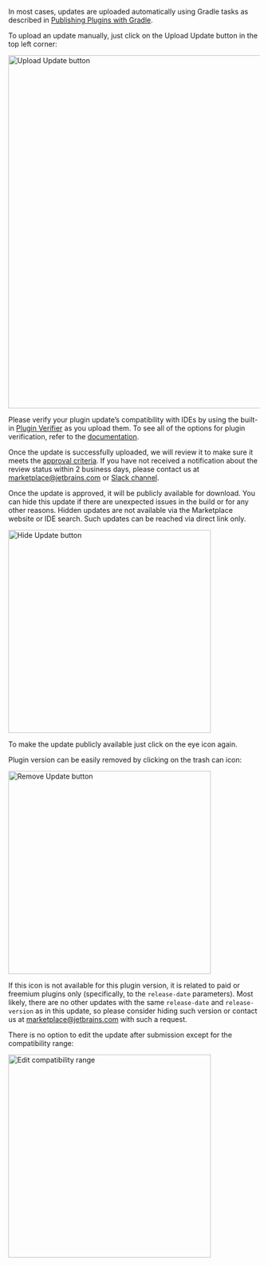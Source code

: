 [//]: # (title: Plugin Updates)

<chapter title="How to upload an update"
id="update-a-plugin"
level="3"/>

<p>In most cases, updates are uploaded automatically using Gradle tasks as described in <a href="https://plugins.jetbrains.com/docs/intellij/deployment.html">Publishing Plugins with Gradle</a>.</p>
<p>To upload an update manually, just click on the <control>Upload Update</control> button in the top left corner:</p>

<img src="upload-update.png" alt="Upload Update button"
width="706"/>

<note>
  <p>Please verify your plugin update’s compatibility with IDEs by using the built-in <a href="https://blog.jetbrains.com/platform/2018/07/plugins-repository-now-integrates-with-the-plugin-verification-tool/?_ga=2.6528434.1031171388.1644822688-1317262229.1616053452">Plugin Verifier</a> as you upload them. To see all of the options for plugin verification, refer to the <a href="https://plugins.jetbrains.com/docs/intellij/api-changes-list.html#verifying-compatibility">documentation</a>.</p>
</note>

<p>Once the update is successfully uploaded, we will review it to make sure it meets the <a href="https://plugins.jetbrains.com/legal/approval-guidelines">approval criteria</a>. If you have not received a notification about the review status within 2 business days, please contact us at <a href="mailto:marketplace@jetbrains.com">marketplace@jetbrains.com</a> or <a href="https://jetbrains-platform.slack.com/messages/C5U6ZNG20">Slack channel</a>.</p>

<chapter title="How to hide a plugin update"
id="hide-a-plugin-update"
level="3"/>

<p>Once the update is approved, it will be publicly available for download. You can hide this update if there are unexpected issues in the build or for any other reasons. Hidden updates are not available via the Marketplace website or IDE search. Such updates can be reached via direct link only.</p>

<img src="hide-update.png" alt="Hide Update button"
width="406"/>

<p>To make the update publicly available just click on the eye icon again.</p>

<chapter title="How to remove a plugin update"
id="remove-a-plugin-update"
level="3"/>

<p>Plugin version can be easily removed by clicking on the <control>trash can</control> icon:</p>

<img src="remove-update.png" alt="Remove Update button"
width="406"/>

<p>If this icon is not available for this plugin version, it is related to paid or freemium plugins only (specifically, to the <code>release-date</code> parameters). Most likely, there are no other updates with the same  <code>release-date</code> and <code>release-version</code> as in this update, so please consider hiding such version or contact us at <a href="mailto:marketplace@jetbrains.com">marketplace@jetbrains.com</a> with such a request.</p>

<chapter title="How to edit an update after submission"
id="edit-plugin-update"
level="3"/>

<p>There is no option to edit the update after submission except for the compatibility range:</p>

<img src="compatibility-range.png" alt="Edit compatibility range"
width="406"/>